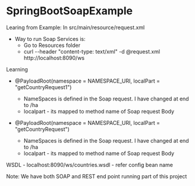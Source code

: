 # SpringBootSoapExample

Learing from Example:
In src/main/resource/request.xml
- Way to run Soap Services is:
  - Go to Resources folder 
  - curl --header "content-type: text/xml" -d @request.xml http://localhost:8090/ws

Learning
- @PayloadRoot(namespace = NAMESPACE_URI, localPart = "getCountryRequest1")
  - NameSpaces is defined in the Soap request. I have changed at end to /ha
  - localpart - its mapped to method name of Soap request Body
 
- @PayloadRoot(namespace = NAMESPACE_URI, localPart = "getCountryRequest")
    - NameSpaces is defined in the Soap request. I have changed at end to /ha
    - localpart - its mapped to method name of Soap request Body

WSDL - localhost:8090/ws/countries.wsdl   - refer config bean name 


Note: We have both SOAP and REST end point running part of this project

